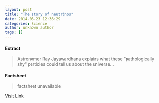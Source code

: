```yaml
---
layout: post
title: "The story of neutrinos"
date: 2014-06-23 12:36:29
categories: Science
author: unknown author
tags: []
---
```



#### Extract
>Astronomer Ray Jayawardhana explains what these "pathologically shy" particles could tell us about the universe...

#### Factsheet
>factsheet unavailable

[Visit Link](http://feedproxy.google.com/~r/PhysicsWorld/~3/_OE4_FS0JYg/the-story-of-neutrinos)



